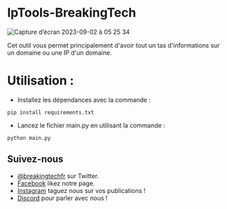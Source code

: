 # IpTools-BreakingTech
![Capture d’écran 2023-09-02 à 05 25 34](https://github.com/BreakingTechFr/IpTools-BreakingTech/assets/128238555/41129568-f3b3-4d3b-8de6-a0f06778f6b2)

Cet outil vous permet principalement d'avoir tout un tas d'informations sur un domaine ou une IP d'un domaine.

# Utilisation :
- Installez les dépendances avec la commande :
```shell
pip install requirements.txt
```
- Lancez le fichier main.py en utilisant la commande :
```shell
python main.py
```

## Suivez-nous

- [@breakingtechfr](https://twitter.com/BreakingTechFR) sur Twitter.
- [Facebook](https://www.facebook.com/BreakingTechFr/) likez notre page.
- [Instagram](https://www.instagram.com/breakingtechfr/) taguez nous sur vos publications !
- [Discord](https://discord.gg/VYNVBhk) pour parler avec nous !